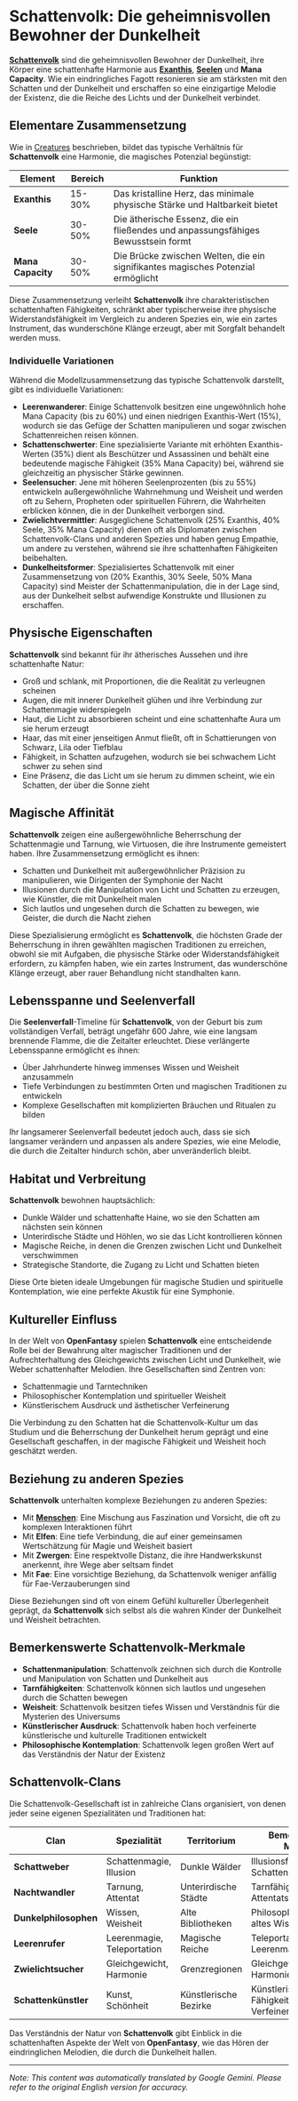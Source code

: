 # **Schattenvolk**: Die geheimnisvollen Bewohner der Dunkelheit

[**Schattenvolk**](/codex/Creatures/Shadowfolk.md) sind die geheimnisvollen Bewohner der Dunkelheit, ihre Körper eine schattenhafte Harmonie aus [**Exanthis**](/codex/Basic/Exanthis.md), [**Seelen**](/codex/Basic/Soul.md) und **Mana Capacity**. Wie ein eindringliches Fagott resonieren sie am stärksten mit den Schatten und der Dunkelheit und erschaffen so eine einzigartige Melodie der Existenz, die die Reiche des Lichts und der Dunkelheit verbindet.

## Elementare Zusammensetzung

Wie in [Creatures](/codex/Creatures/Creatures.md) beschrieben, bildet das typische Verhältnis für **Schattenvolk** eine Harmonie, die magisches Potenzial begünstigt:

| Element | Bereich | Funktion |
|---------|------------|----------|
| **Exanthis** | 15-30% | Das kristalline Herz, das minimale physische Stärke und Haltbarkeit bietet |
| **Seele** | 30-50% | Die ätherische Essenz, die ein fließendes und anpassungsfähiges Bewusstsein formt |
| **Mana Capacity** | 30-50% | Die Brücke zwischen Welten, die ein signifikantes magisches Potenzial ermöglicht |

Diese Zusammensetzung verleiht **Schattenvolk** ihre charakteristischen schattenhaften Fähigkeiten, schränkt aber typischerweise ihre physische Widerstandsfähigkeit im Vergleich zu anderen Spezies ein, wie ein zartes Instrument, das wunderschöne Klänge erzeugt, aber mit Sorgfalt behandelt werden muss.

### Individuelle Variationen

Während die Modellzusammensetzung das typische Schattenvolk darstellt, gibt es individuelle Variationen:

- **Leerenwanderer**: Einige Schattenvolk besitzen eine ungewöhnlich hohe Mana Capacity (bis zu 60%) und einen niedrigen Exanthis-Wert (15%), wodurch sie das Gefüge der Schatten manipulieren und sogar zwischen Schattenreichen reisen können.
- **Schattenschwerter**: Eine spezialisierte Variante mit erhöhten Exanthis-Werten (35%) dient als Beschützer und Assassinen und behält eine bedeutende magische Fähigkeit (35% Mana Capacity) bei, während sie gleichzeitig an physischer Stärke gewinnen.
- **Seelensucher**: Jene mit höheren Seelenprozenten (bis zu 55%) entwickeln außergewöhnliche Wahrnehmung und Weisheit und werden oft zu Sehern, Propheten oder spirituellen Führern, die Wahrheiten erblicken können, die in der Dunkelheit verborgen sind.
- **Zwielichtvermittler**: Ausgeglichene Schattenvolk (25% Exanthis, 40% Seele, 35% Mana Capacity) dienen oft als Diplomaten zwischen Schattenvolk-Clans und anderen Spezies und haben genug Empathie, um andere zu verstehen, während sie ihre schattenhaften Fähigkeiten beibehalten.
- **Dunkelheitsformer**: Spezialisiertes Schattenvolk mit einer Zusammensetzung von (20% Exanthis, 30% Seele, 50% Mana Capacity) sind Meister der Schattenmanipulation, die in der Lage sind, aus der Dunkelheit selbst aufwendige Konstrukte und Illusionen zu erschaffen.

## Physische Eigenschaften

**Schattenvolk** sind bekannt für ihr ätherisches Aussehen und ihre schattenhafte Natur:
- Groß und schlank, mit Proportionen, die die Realität zu verleugnen scheinen
- Augen, die mit innerer Dunkelheit glühen und ihre Verbindung zur Schattenmagie widerspiegeln
- Haut, die Licht zu absorbieren scheint und eine schattenhafte Aura um sie herum erzeugt
- Haar, das mit einer jenseitigen Anmut fließt, oft in Schattierungen von Schwarz, Lila oder Tiefblau
- Fähigkeit, in Schatten aufzugehen, wodurch sie bei schwachem Licht schwer zu sehen sind
- Eine Präsenz, die das Licht um sie herum zu dimmen scheint, wie ein Schatten, der über die Sonne zieht

## Magische Affinität

**Schattenvolk** zeigen eine außergewöhnliche Beherrschung der Schattenmagie und Tarnung, wie Virtuosen, die ihre Instrumente gemeistert haben. Ihre Zusammensetzung ermöglicht es ihnen:
- Schatten und Dunkelheit mit außergewöhnlicher Präzision zu manipulieren, wie Dirigenten der Symphonie der Nacht
- Illusionen durch die Manipulation von Licht und Schatten zu erzeugen, wie Künstler, die mit Dunkelheit malen
- Sich lautlos und ungesehen durch die Schatten zu bewegen, wie Geister, die durch die Nacht ziehen

Diese Spezialisierung ermöglicht es **Schattenvolk**, die höchsten Grade der Beherrschung in ihren gewählten magischen Traditionen zu erreichen, obwohl sie mit Aufgaben, die physische Stärke oder Widerstandsfähigkeit erfordern, zu kämpfen haben, wie ein zartes Instrument, das wunderschöne Klänge erzeugt, aber rauer Behandlung nicht standhalten kann.

## Lebensspanne und Seelenverfall

Die **Seelenverfall**-Timeline für **Schattenvolk**, von der Geburt bis zum vollständigen Verfall, beträgt ungefähr 600 Jahre, wie eine langsam brennende Flamme, die die Zeitalter erleuchtet. Diese verlängerte Lebensspanne ermöglicht es ihnen:
- Über Jahrhunderte hinweg immenses Wissen und Weisheit anzusammeln
- Tiefe Verbindungen zu bestimmten Orten und magischen Traditionen zu entwickeln
- Komplexe Gesellschaften mit komplizierten Bräuchen und Ritualen zu bilden

Ihr langsamerer Seelenverfall bedeutet jedoch auch, dass sie sich langsamer verändern und anpassen als andere Spezies, wie eine Melodie, die durch die Zeitalter hindurch schön, aber unveränderlich bleibt.

## Habitat und Verbreitung

**Schattenvolk** bewohnen hauptsächlich:
- Dunkle Wälder und schattenhafte Haine, wo sie den Schatten am nächsten sein können
- Unterirdische Städte und Höhlen, wo sie das Licht kontrollieren können
- Magische Reiche, in denen die Grenzen zwischen Licht und Dunkelheit verschwimmen
- Strategische Standorte, die Zugang zu Licht und Schatten bieten

Diese Orte bieten ideale Umgebungen für magische Studien und spirituelle Kontemplation, wie eine perfekte Akustik für eine Symphonie.

## Kultureller Einfluss

In der Welt von **OpenFantasy** spielen **Schattenvolk** eine entscheidende Rolle bei der Bewahrung alter magischer Traditionen und der Aufrechterhaltung des Gleichgewichts zwischen Licht und Dunkelheit, wie Weber schattenhafter Melodien. Ihre Gesellschaften sind Zentren von:
- Schattenmagie und Tarntechniken
- Philosophischer Kontemplation und spiritueller Weisheit
- Künstlerischem Ausdruck und ästhetischer Verfeinerung

Die Verbindung zu den Schatten hat die Schattenvolk-Kultur um das Studium und die Beherrschung der Dunkelheit herum geprägt und eine Gesellschaft geschaffen, in der magische Fähigkeit und Weisheit hoch geschätzt werden.

## Beziehung zu anderen Spezies

**Schattenvolk** unterhalten komplexe Beziehungen zu anderen Spezies:
- Mit [**Menschen**](/codex/Creatures/Human.md): Eine Mischung aus Faszination und Vorsicht, die oft zu komplexen Interaktionen führt
- Mit **Elfen**: Eine tiefe Verbindung, die auf einer gemeinsamen Wertschätzung für Magie und Weisheit basiert
- Mit **Zwergen**: Eine respektvolle Distanz, die ihre Handwerkskunst anerkennt, ihre Wege aber seltsam findet
- Mit **Fae**: Eine vorsichtige Beziehung, da Schattenvolk weniger anfällig für Fae-Verzauberungen sind

Diese Beziehungen sind oft von einem Gefühl kultureller Überlegenheit geprägt, da **Schattenvolk** sich selbst als die wahren Kinder der Dunkelheit und Weisheit betrachten.

## Bemerkenswerte Schattenvolk-Merkmale

- **Schattenmanipulation**: Schattenvolk zeichnen sich durch die Kontrolle und Manipulation von Schatten und Dunkelheit aus
- **Tarnfähigkeiten**: Schattenvolk können sich lautlos und ungesehen durch die Schatten bewegen
- **Weisheit**: Schattenvolk besitzen tiefes Wissen und Verständnis für die Mysterien des Universums
- **Künstlerischer Ausdruck**: Schattenvolk haben hoch verfeinerte künstlerische und kulturelle Traditionen entwickelt
- **Philosophische Kontemplation**: Schattenvolk legen großen Wert auf das Verständnis der Natur der Existenz

## Schattenvolk-Clans

Die Schattenvolk-Gesellschaft ist in zahlreiche Clans organisiert, von denen jeder seine eigenen Spezialitäten und Traditionen hat:

| Clan | Spezialität | Territorium | Bemerkenswerte Merkmale |
|---------|---------------|---------|-------------------|
| **Schattweber** | Schattenmagie, Illusion | Dunkle Wälder | Illusionsfähigkeiten, Schattenmanipulation |
| **Nachtwandler** | Tarnung, Attentat | Unterirdische Städte | Tarnfähigkeiten, Attentatstechniken |
| **Dunkelphilosophen** | Wissen, Weisheit | Alte Bibliotheken | Philosophische Weisheit, altes Wissen |
| **Leerenrufer** | Leerenmagie, Teleportation | Magische Reiche | Teleportationsfähigkeiten, Leerenmanipulation |
| **Zwielichtsucher** | Gleichgewicht, Harmonie | Grenzregionen | Gleichgewichtsmagie, Harmonietechniken |
| **Schattenkünstler** | Kunst, Schönheit | Künstlerische Bezirke | Künstlerische Fähigkeiten, ästhetische Verfeinerung |

Das Verständnis der Natur von **Schattenvolk** gibt Einblick in die schattenhaften Aspekte der Welt von **OpenFantasy**, wie das Hören der eindringlichen Melodien, die durch die Dunkelheit hallen.


---
_Note: This content was automatically translated by Google Gemini. Please refer to the original English version for accuracy._
